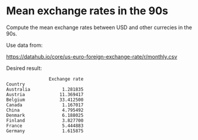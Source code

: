# Mean exchange rates in the 90s

Compute the mean exchange rates between USD and other currecies in the 90s.

Use data from:

https://datahub.io/core/us-euro-foreign-exchange-rate/r/monthly.csv

Desired result:

```
                Exchange rate
Country                      
Australia            1.281835
Austria             11.369417
Belgium             33.412500
Canada               1.167017
China                4.795492
Denmark              6.188025
Finland              3.827700
France               5.444883
Germany              1.615875
```
